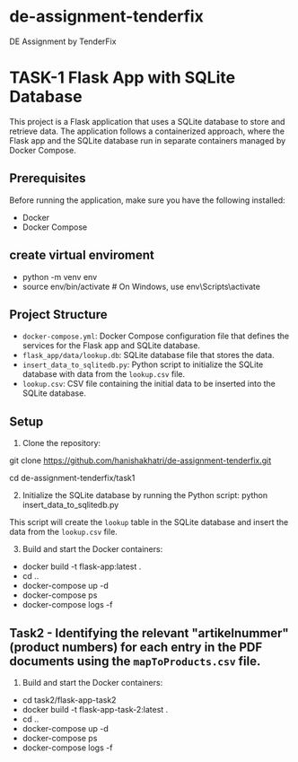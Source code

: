 # de-assignment-tenderfix
DE Assignment by TenderFix

# TASK-1  Flask App with SQLite Database

This project is a Flask application that uses a SQLite database to store and retrieve data. The application follows a containerized approach, where the Flask app and the SQLite database run in separate containers managed by Docker Compose.

## Prerequisites

Before running the application, make sure you have the following installed:

- Docker
- Docker Compose

## create virtual enviroment 

- python -m venv env
- source env/bin/activate  # On Windows, use env\Scripts\activate

## Project Structure

- `docker-compose.yml`: Docker Compose configuration file that defines the services for the Flask app and SQLite database.
- `flask_app/data/lookup.db`: SQLite database file that stores the data.
- `insert_data_to_sqlitedb.py`: Python script to initialize the SQLite database with data from the `lookup.csv` file.
- `lookup.csv`: CSV file containing the initial data to be inserted into the SQLite database.

## Setup

1. Clone the repository:

git clone https://github.com/hanishakhatri/de-assignment-tenderfix.git

cd de-assignment-tenderfix/task1

2. Initialize the SQLite database by running the Python script:
python insert_data_to_sqlitedb.py

This script will create the `lookup` table in the SQLite database and insert the data from the `lookup.csv` file.

3. Build and start the Docker containers:

- docker build -t flask-app:latest .
- cd .. 
- docker-compose up -d  
- docker-compose ps
- docker-compose logs -f



## Task2 - Identifying the relevant "artikelnummer" (product numbers) for each entry in the PDF documents using the `mapToProducts.csv` file.


1. Build and start the Docker containers:

- cd task2/flask-app-task2
- docker build -t flask-app-task-2:latest .
- cd .. 
- docker-compose up -d  
- docker-compose ps
- docker-compose logs -f
